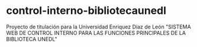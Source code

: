 # control-interno-bibliotecaunedl
Proyecto de titulación para la Universidad Enriquez Díaz de León "SISTEMA WEB DE CONTROL INTERNO PARA LAS FUNCIONES PRINCIPALES DE LA BIBLIOTECA UNEDL"
